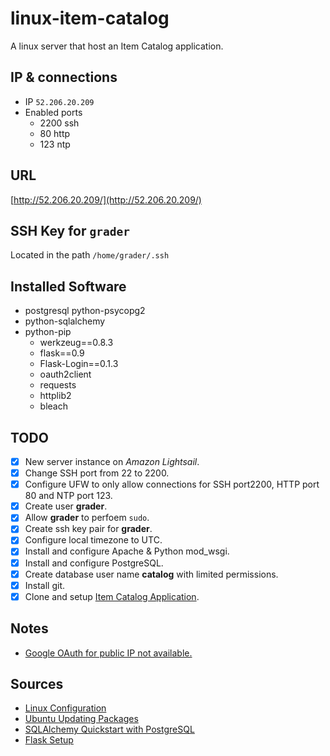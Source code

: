 # linux-item-catalog
A linux server that host an Item Catalog application.

## IP & connections
- IP `52.206.20.209`
- Enabled ports
    - 2200 ssh
    - 80 http
    - 123 ntp

## URL
[http://52.206.20.209/](http://52.206.20.209/)

## SSH Key for `grader`
Located in the path `/home/grader/.ssh`

## Installed Software
- postgresql python-psycopg2
- python-sqlalchemy
- python-pip
    - werkzeug==0.8.3
    - flask==0.9
    - Flask-Login==0.1.3
    - oauth2client
    - requests
    - httplib2
    - bleach

## TODO
- [x] New server instance on _Amazon Lightsail_.
- [x] Change SSH port from 22 to 2200.
- [x] Configure UFW to only allow connections for SSH port2200, HTTP port 80 and NTP port 123.
- [x] Create user __grader__.
- [x] Allow __grader__ to perfoem `sudo`.
- [x] Create ssh key pair for __grader__.
- [x] Configure local timezone to UTC.
- [x] Install and configure Apache & Python mod_wsgi.
- [x] Install and configure PostgreSQL.
- [x] Create database user name __catalog__ with limited permissions.
- [x] Install git.
- [x] Clone and setup [Item Catalog Application](https://github.com/oscarchang1226/udacity-catalog).

## Notes
- [Google OAuth for public IP not available.](http://stackoverflow.com/questions/14238665/can-a-public-ip-address-be-used-as-google-oauth-redirect-uri)

## Sources
- [Linux Configuration](https://github.com/jrleszcz/linux-server-setup/blob/master/how-to/configure-firewall-and-change-ssh-port.md)
- [Ubuntu Updating Packages](https://www.digitalocean.com/community/questions/updating-ubuntu-14-04-security-updates)
- [SQLAlchemy Quickstart with PostgreSQL](https://suhas.org/sqlalchemy-tutorial/)
- [Flask Setup](http://flask.pocoo.org/docs/0.12/deploying/mod_wsgi/)
